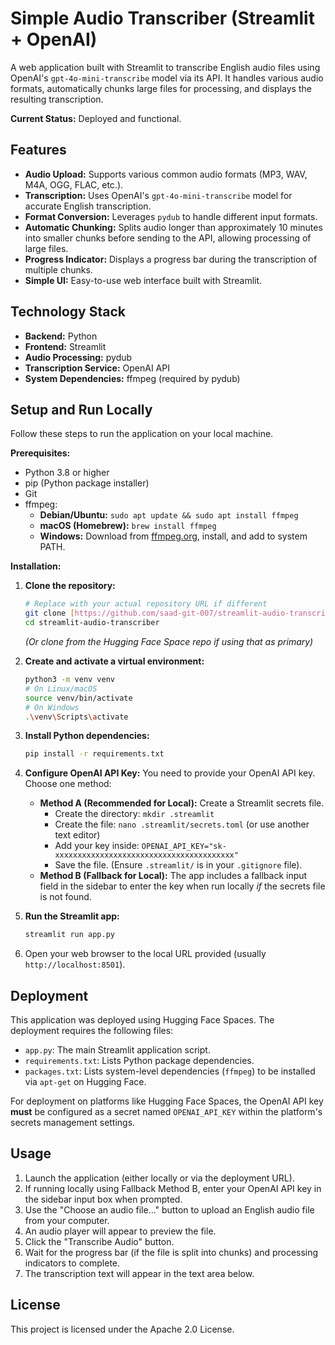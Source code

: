 # Simple Audio Transcriber (Streamlit + OpenAI)

A web application built with Streamlit to transcribe English audio files using OpenAI's `gpt-4o-mini-transcribe` model via its API. It handles various audio formats, automatically chunks large files for processing, and displays the resulting transcription.

**Current Status:** Deployed and functional.

## Features

* **Audio Upload:** Supports various common audio formats (MP3, WAV, M4A, OGG, FLAC, etc.).
* **Transcription:** Uses OpenAI's `gpt-4o-mini-transcribe` model for accurate English transcription.
* **Format Conversion:** Leverages `pydub` to handle different input formats.
* **Automatic Chunking:** Splits audio longer than approximately 10 minutes into smaller chunks before sending to the API, allowing processing of large files.
* **Progress Indicator:** Displays a progress bar during the transcription of multiple chunks.
* **Simple UI:** Easy-to-use web interface built with Streamlit.

## Technology Stack

* **Backend:** Python
* **Frontend:** Streamlit
* **Audio Processing:** pydub
* **Transcription Service:** OpenAI API
* **System Dependencies:** ffmpeg (required by pydub)

## Setup and Run Locally

Follow these steps to run the application on your local machine.

**Prerequisites:**

* Python 3.8 or higher
* pip (Python package installer)
* Git
* ffmpeg:
    * **Debian/Ubuntu:** `sudo apt update && sudo apt install ffmpeg`
    * **macOS (Homebrew):** `brew install ffmpeg`
    * **Windows:** Download from [ffmpeg.org](https://ffmpeg.org/download.html), install, and add to system PATH.

**Installation:**

1.  **Clone the repository:**
    ```bash
    # Replace with your actual repository URL if different
    git clone [https://github.com/saad-git-007/streamlit-audio-transcriber.git](https://github.com/saad-git-007/streamlit-audio-transcriber.git)
    cd streamlit-audio-transcriber
    ```
    *(Or clone from the Hugging Face Space repo if using that as primary)*

2.  **Create and activate a virtual environment:**
    ```bash
    python3 -m venv venv
    # On Linux/macOS
    source venv/bin/activate
    # On Windows
    .\venv\Scripts\activate
    ```

3.  **Install Python dependencies:**
    ```bash
    pip install -r requirements.txt
    ```

4.  **Configure OpenAI API Key:** You need to provide your OpenAI API key. Choose one method:
    * **Method A (Recommended for Local):** Create a Streamlit secrets file.
        * Create the directory: `mkdir .streamlit`
        * Create the file: `nano .streamlit/secrets.toml` (or use another text editor)
        * Add your key inside: `OPENAI_API_KEY="sk-xxxxxxxxxxxxxxxxxxxxxxxxxxxxxxxxxxxxxxxx"`
        * Save the file. (Ensure `.streamlit/` is in your `.gitignore` file).
    * **Method B (Fallback for Local):** The app includes a fallback input field in the sidebar to enter the key when run locally *if* the secrets file is not found.

5.  **Run the Streamlit app:**
    ```bash
    streamlit run app.py
    ```

6.  Open your web browser to the local URL provided (usually `http://localhost:8501`).

## Deployment

This application was deployed using Hugging Face Spaces. The deployment requires the following files:

* `app.py`: The main Streamlit application script.
* `requirements.txt`: Lists Python package dependencies.
* `packages.txt`: Lists system-level dependencies (`ffmpeg`) to be installed via `apt-get` on Hugging Face.

For deployment on platforms like Hugging Face Spaces, the OpenAI API key **must** be configured as a secret named `OPENAI_API_KEY` within the platform's secrets management settings.

## Usage

1.  Launch the application (either locally or via the deployment URL).
2.  If running locally using Fallback Method B, enter your OpenAI API key in the sidebar input box when prompted.
3.  Use the "Choose an audio file..." button to upload an English audio file from your computer.
4.  An audio player will appear to preview the file.
5.  Click the "Transcribe Audio" button.
6.  Wait for the progress bar (if the file is split into chunks) and processing indicators to complete.
7.  The transcription text will appear in the text area below.

## License

This project is licensed under the Apache 2.0 License.

